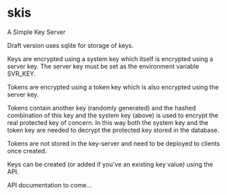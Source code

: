 # skis
A Simple Key Server

Draft version uses sqlite for storage of keys.

Keys are encrypted using a system key which itself is encrypted using a server key. The server key must be set as the environment variable SVR_KEY.

Tokens are encrypted using a token key which is also encrypted using the server key.

Tokens contain another key (randomly generated) and the hashed combination of this key and the system key (above) is used to encrypt the real protected key of concern.
In this way both the system key and the token key are needed to decrypt the protected key stored in the database.

Tokens are not stored in the key-server and need to be deployed to clients once created.

Keys can be created (or added if you've an existing key value) using the API.

API documentation to come...
